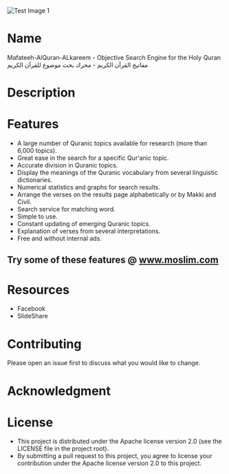 
![Test Image 1](https://github.com/QuranSubjects/Mafateeh-AlQuran-ALkareem/Pictures/logo.png)

# Name
Mafateeh-AlQuran-ALkareem - Objective Search Engine for the Holy Quran
مفاتيح القرآن الكريم - محرك بحث موضوع للقرآن الكريم

# Description

# Features
- A large number of Quranic topics available for research (more than 6,000 topics).
- Great ease in the search for a specific Qur'anic topic.
- Accurate division in Quranic topics.
- Display the meanings of the Quranic vocabulary from several linguistic dictionaries.
- Numerical statistics and graphs for search results.
- Arrange the verses on the results page alphabetically or by Makki and Civil.
- Search service for matching word.
- Simple to use.
- Constant updating of emerging Quranic topics.
- Explanation of verses from several interpretations.
- Free and without internal ads.

## Try some of these features @ www.moslim.com

# Resources
- Facebook
- SlideShare

# Contributing
Please open an issue first to discuss what you would like to change.

# Acknowledgment

# License
- This project is distributed under the Apache license version 2.0 (see the LICENSE file in the project root).
- By submitting a pull request to this project, you agree to license your contribution under the Apache license version 2.0 to this project.

